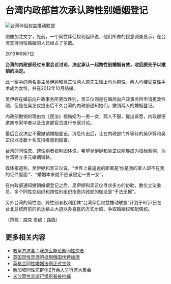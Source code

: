 # 台湾内政部首次承认跨性别婚姻登记

![台湾伴侣权益推动联盟](https://ichef.bbci.co.uk/ace/ws/640/amz/worldservice/live/assets/images/2013/08/07/130807142558_lgbt_twn__304x171_fb_nocredit.jpg.webp)

图像加注文字，先前，一个同性伴侣权利组织说，他们所做的民意调查显示，在台湾支持同性婚姻的人已经占了多数。

2013年8月7日

**台湾的内政部经过专案会议讨论，决定承认一起跨性别婚姻有效，收回原先予以撤销的决定。**

此一案中的两名事主吴伊婷和吴芷仪两人原先生理上均为男性，两人均接受变性手术成为女性，并在2012年10月结婚。

吴伊婷在婚前向户政事务所更改性别，吴芷仪则是在婚后向户政事务所申请更改性别，但是在吴芷仪提出后不久台湾的内政部通知她们，撤销两人的婚姻登记。

内政部撤销的理由为《民法》视婚姻为一男一女，两人不服，提出诉愿，内政部便邀集专家学者以及法务部官员进行专案讨论。

最后会议决定不需撤销婚姻登记，消息传出后，让在内政部门外等待的吴伊婷和吴芷仪以及数十名支持者感到振奋。

台湾的同性恋、跨性别者权利团体说，希望吴伊婷和吴芷仪能够成为指标案例、为台湾建立多元婚姻铺路。

媒体报道称，吴伊婷和吴芷仪说，“世界上最遥远的距离是‘你是我的家人却不在我的证件里面’”、“婚姻本来就不应该限定一男一女”。

在内政部通知撤销婚姻登记之后，吴伊婷和吴芷仪寻求多方的协助，数位立法委员、多个同性恋组织和跨性别组织指责内政部的做法是“于法无据”。

另外台湾的同性恋、跨性别者权利团体“台湾伴侣权益推动联盟”计划于9月7日在台北总统府前的凯达格兰大道以办喜筵的方式示威、争取婚姻权和配偶权。

（撰稿：威克 责编：路西）

## 更多相关内容

-   [教皇方济各：我怎么能论断同性恋者](/zhongwen/simp/world/2013/07/130729_pope_gay)
-   [英国同性恋酒吧抵制俄国伏特加酒](/zhongwen/simp/uk/2013/07/130729_gay_vodka_boycott)
-   [英格兰同性婚姻法例正式生效](/zhongwen/simp/uk/2013/07/130717_gay_marriage_royal_assent)
-   [新加坡同性恋群体2万余人举行盛大集会](/zhongwen/simp/world/2013/06/130629_singapore_gaypride)
-   [长沙同性恋游行组织者被拘捕](/zhongwen/simp/china/2013/05/130520_china_gay)
